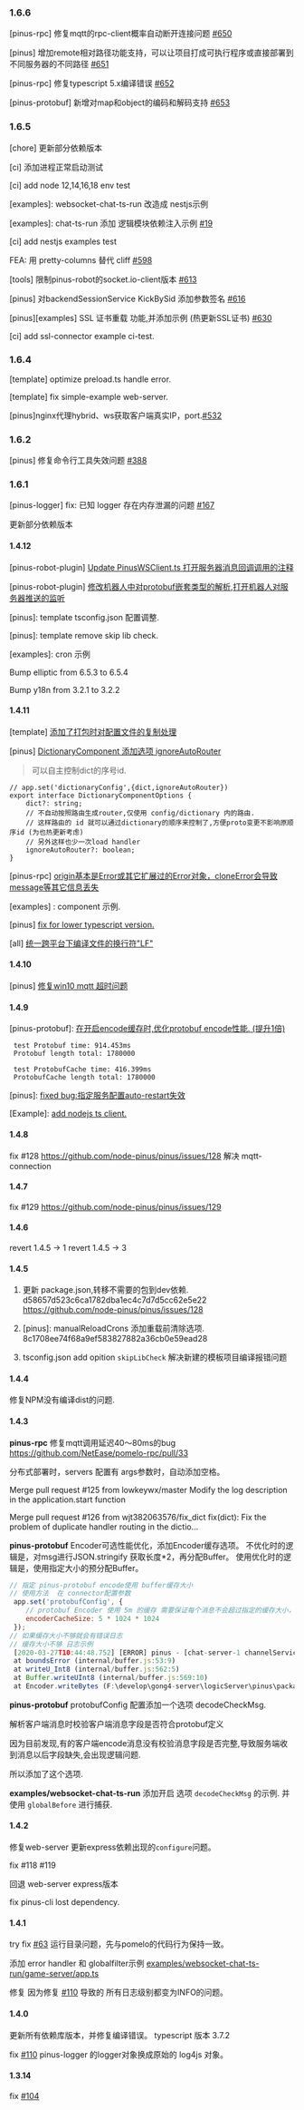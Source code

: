 
### 1.6.6

[pinus-rpc] 修复mqtt的rpc-client概率自动断开连接问题 [#650](https://github.com/node-pinus/pinus/issues/650)

[pinus] 增加remote相对路径功能支持，可以让项目打成可执行程序或直接部署到不同服务器的不同路径 [#651](https://github.com/node-pinus/pinus/issues/651)

[pinus-rpc] 修复typescript 5.x编译错误 [#652](https://github.com/node-pinus/pinus/issues/652)

[pinus-protobuf] 新增对map和object的编码和解码支持 [#653](https://github.com/node-pinus/pinus/pull/653)


### 1.6.5

[chore] 更新部分依赖版本

[ci] 添加进程正常启动测试

[ci] add node 12,14,16,18 env test

[examples]: websocket-chat-ts-run 改造成 nestjs示例

[examples]: chat-ts-run 添加 逻辑模块依赖注入示例 [#19](https://github.com/node-pinus/pinus/issues/19)

[ci] add nestjs examples test

FEA: 用 pretty-columns 替代 cliff  [#598](https://github.com/node-pinus/pinus/pull/598)

[tools] 限制pinus-robot的socket.io-client版本 [#613](https://github.com/node-pinus/pinus/pull/613)

[pinus] 对backendSessionService KickBySid 添加参数签名  [#616](https://github.com/node-pinus/pinus/pull/616)

[pinus][examples] SSL 证书重载 功能,并添加示例 (热更新SSL证书) [#630](https://github.com/node-pinus/pinus/pull/630)

[ci] add ssl-connector example ci-test.





### 1.6.4

[template] optimize preload.ts handle error. 

[template] fix simple-example web-server.

[pinus]nginx代理hybrid、ws获取客户端真实IP，port.[#532](https://github.com/node-pinus/pinus/pull/532)



### 1.6.2

[pinus] 修复命令行工具失效问题 [#388](https://github.com/node-pinus/pinus/issues/388)


### 1.6.1

[pinus-logger] fix: 已知 logger 存在内存泄漏的问题 [#167](https://github.com/node-pinus/pinus/issues/167)

更新部分依赖版本


#### 1.4.12

[pinus-robot-plugin] [Update PinusWSClient.ts 打开服务器消息回调调用的注释](https://github.com/node-pinus/pinus/issues/158)

[pinus-robot-plugin] [修改机器人中对protobuf嵌套类型的解析,打开机器人对服务器推送的监听](https://github.com/node-pinus/pinus/issues/159)

[pinus]: template tsconfig.json 配置调整.

[pinus]: template remove skip lib check.

[examples]: cron 示例

Bump elliptic from 6.5.3 to 6.5.4

Bump y18n from 3.2.1 to 3.2.2






#### 1.4.11 

[template] [添加了打包时对配置文件的复制处理](https://github.com/node-pinus/pinus/pull/138)

[pinus]  [DictionaryComponent 添加选项 ignoreAutoRouter](https://github.com/node-pinus/pinus/commit/780b0efa105d4b2438cd7c7a289dc0dc0e49541a)

> 可以自主控制dict的序号id.

```
// app.set('dictionaryConfig',{dict,ignoreAutoRouter})
export interface DictionaryComponentOptions {
    dict?: string;
    // 不自动按照路由生成router,仅使用 config/dictionary 内的路由.
    // 这样路由的 id 就可以通过dictionary的顺序来控制了,方便proto变更不影响原顺序id (为也热更新考虑)
    // 另外这样也少一次load handler
    ignoreAutoRouter?: boolean;
}
```


[pinus-rpc]  [origin基本是Error或其它扩展过的Error对象，cloneError会导致message等其它信息丢失](https://github.com/whtiehack/pinus/issues/141)

[examples] : component 示例.

[pinus] [fix for lower typescript version.](https://github.com/node-pinus/pinus/commit/9e54887cfd8c863d66b9c3ec23f9cfd5833211cf)

[all] [统一跨平台下编译文件的换行符"LF"](https://github.com/whtiehack/pinus/issues/152)




#### 1.4.10

[pinus] [修复win10 mqtt 超时问题](https://github.com/node-pinus/pinus/pull/137)


#### 1.4.9

[pinus-protobuf]: [在开启encode缓存时,优化protobuf encode性能. (提升1倍)](https://github.com/node-pinus/pinus/commit/721eda3437fdc1e704a426718776c72b073029d3)
```
 test Protobuf time: 914.453ms
 Protobuf length total: 1780000

 test ProtobufCache time: 416.399ms
 ProtobufCache length total: 1780000
```

[pinus]: [fixed bug:指定服务配置auto-restart失效](https://github.com/node-pinus/pinus/pull/132)   
 
[Example]:  [add nodejs ts client.](https://github.com/node-pinus/pinus/commit/bdcdc9bdbccdff6aeecfbfe8b18ec43f42228d76) 



#### 1.4.8

fix #128 https://github.com/node-pinus/pinus/issues/128  解决 mqtt-connection


#### 1.4.7

fix #129  https://github.com/node-pinus/pinus/issues/129

#### 1.4.6

revert 1.4.5 -> 1
revert 1.4.5 -> 3

#### 1.4.5

1. 更新 package.json,转移不需要的包到dev依赖. d58657d523c6ca1782dba1ec4c7d7d5cc62e5e22 https://github.com/node-pinus/pinus/issues/128

2. [pinus]: manualReloadCrons 添加重载前清除选项. 8c1708ee74f68a9ef583827882a36cb0e59ead28

3. tsconfig.json add opition `skipLibCheck` 解决新建的模板项目编译报错问题


#### 1.4.4

修复NPM没有编译dist的问题.

#### 1.4.3

**pinus-rpc** 修复mqtt调用延迟40～80ms的bug   https://github.com/NetEase/pomelo-rpc/pull/33

分布式部署时，servers 配置有 args参数时，自动添加空格。

Merge pull request #125 from lowkeywx/master
 Modify the log description in the application.start function

Merge pull request #126 from wjt382063576/fix_dict
 fix(dict): Fix the problem of duplicate handler routing in the dictio…


**pinus-protobuf** Encoder可选性能优化，添加Encoder缓存选项。
不优化时的逻辑是，对msg进行JSON.stringify 获取长度*2，再分配Buffer。
使用优化时的逻辑是，使用指定大小的预分配Buffer。

```js
// 指定 pinus-protobuf encode使用 buffer缓存大小
// 使用方法  在 connector配置参数
 app.set('protobufConfig', {
    // protobuf Encoder 使用 5m 的缓存 需要保证每个消息不会超过指定的缓存大小，超过了就会抛出异常
    encoderCacheSize: 5 * 1024 * 1024
 });
// 如果缓存大小不够就会有错误日志
// 缓存大小不够 日志示例
 [2020-03-27T10:44:48.752] [ERROR] pinus - [chat-server-1 channelService.js] [pushMessage] fail to dispatch msg to serverId: connector-server-1, err:RangeError [ERR_OUT_OF_RANGE]: The value of "offset" is out of range. It must be >= 0 and <= 0. Received 1
 at boundsError (internal/buffer.js:53:9)
 at writeU_Int8 (internal/buffer.js:562:5)
 at Buffer.writeUInt8 (internal/buffer.js:569:10)
 at Encoder.writeBytes (F:\develop\gong4-server\logicServer\pinus\packages\pinus-protobuf\lib\encoder.ts:195:20)

```


**pinus-protobuf** protobufConfig 配置添加一个选项 decodeCheckMsg.

解析客户端消息时校验客户端消息字段是否符合protobuf定义

因为目前发现,有的客户端encode消息没有校验消息字段是否完整,导致服务端收到消息以后字段缺失,会出现逻辑问题.

所以添加了这个选项.


**examples/websocket-chat-ts-run** 添加开启 选项 `decodeCheckMsg` 的示例. 并使用 `globalBefore` 进行捕获.


#### 1.4.2

修复web-server  更新express依赖出现的`configure`问题。

fix  #118  #119

回退 web-server express版本

fix pinus-cli lost dependency.



#### 1.4.1
try fix [#63](https://github.com/node-pinus/pinus/issues/65)  运行目录问题，先与pomelo的代码行为保持一致。

添加 error handler 和 globalfilter示例 [examples/websocket-chat-ts-run/game-server/app.ts](examples/websocket-chat-ts-run/game-server/app.ts)

修复 因为修复  [#110](https://github.com/node-pinus/pinus/issues/110) 导致的 所有日志级别都变为INFO的问题。 

#### 1.4.0

更新所有依赖库版本，并修复编译错误。
typescript 版本 3.7.2

fix [#110](https://github.com/node-pinus/pinus/issues/110)  pinus-logger 的logger对象换成原始的 log4js 对象。

#### 1.3.14

fix [#104](https://github.com/node-pinus/pinus/issues/104)


